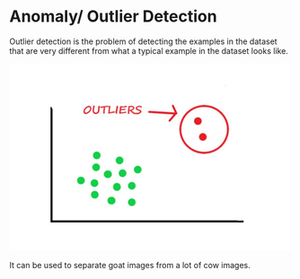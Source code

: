 # Anomaly/ Outlier Detection

Outlier detection is the problem of detecting the examples in the dataset that are very different from what a typical example in the dataset looks like.

![Alt text](image02_81f0f88c38.png)

It can be used to separate goat images from a lot of cow images.